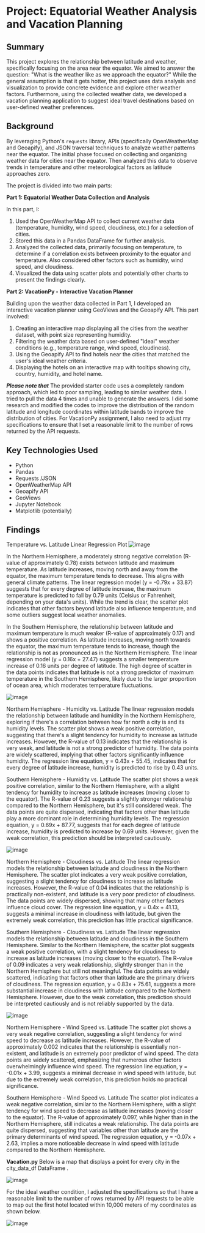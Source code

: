 # Project: Equatorial Weather Analysis and Vacation Planning
## Summary
This project explores the relationship between latitude and weather, specifically focusing on the area near the equator.  We aimed to answer the question: "What is the weather like as we approach the equator?" While the general assumption is that it gets hotter, this project uses data analysis and visualization to provide concrete evidence and explore other weather factors.  Furthermore, using the collected weather data, we developed a vacation planning application to suggest ideal travel destinations based on user-defined weather preferences.

## Background
By leveraging Python's `requests` library, APIs (specifically OpenWeatherMap and Geoapify), and JSON traversal techniques to analyze weather patterns near the equator.  The initial phase focused on collecting and organizing weather data for cities near the equator.  Then analyzed this data to observe trends in temperature and other meteorological factors as latitude approaches zero.

The project is divided into two main parts:

**Part 1:  Equatorial Weather Data Collection and Analysis**

In this part, I:

1.  Used the OpenWeatherMap API to collect current weather data (temperature, humidity, wind speed, cloudiness, etc.) for a selection of cities.
2.  Stored this data in a Pandas DataFrame for further analysis.
3.  Analyzed the collected data, primarily focusing on temperature, to determine if a correlation exists between proximity to the equator and temperature. Also considered other factors such as humidity, wind speed, and cloudiness.
4.  Visualized the data using scatter plots and potentially other charts to present the findings clearly.

**Part 2: VacationPy - Interactive Vacation Planner**

Building upon the weather data collected in Part 1, I developed an interactive vacation planner using GeoViews and the Geoapify API.  This part involved:

1.  Creating an interactive map displaying all the cities from the weather dataset, with point size representing humidity.
2.  Filtering the weather data based on user-defined "ideal" weather conditions (e.g., temperature range, wind speed, cloudiness).
3.  Using the Geoapify API to find hotels near the cities that matched the user's ideal weather criteria.
4.  Displaying the hotels on an interactive map with tooltips showing city, country, humidity, and hotel name.

***Please note that*** 
The provided starter code uses a completely random approach, which led to poor sampling, leading to similar weather data.  I tried to pull the data 4 times and unable to generate the answers.  I did some research and modified the codes to improve the distribution of the random latitude and longitude coordinates within latitude bands to improve the distribution of cities.  For VacationPy assignment, I also need to adjust my specifications to ensure that I set a reasonable limit to the number of rows returned by the API requests.

## Key Technologies Used

*   Python
*   Pandas
*   Requests /JSON
*   OpenWeatherMap API
*   Geoapify API
*   GeoViews
*   Jupyter Notebook
*   Matplotlib (potentially)

## Findings
Temperature vs. Latitude Linear Regression Plot
![image](https://github.com/user-attachments/assets/e74afa30-985b-4b32-bac5-0c10398c0bc6)

In the Northern Hemisphere, a moderately strong negative correlation (R-value of approximately 0.78) exists between latitude and maximum temperature. As latitude increases, moving north and away from the equator, the maximum temperature tends to decrease. This aligns with general climate patterns. The linear regression model (y = -0.79x + 33.87) suggests that for every degree of latitude increase, the maximum temperature is predicted to fall by 0.79 units (Celsius or Fahrenheit, depending on your data's units). While the trend is clear, the scatter plot indicates that other factors beyond latitude also influence temperature, and some outliers suggest local weather anomalies.

In the Southern Hemisphere, the relationship between latitude and maximum temperature is much weaker (R-value of approximately 0.17) and shows a positive correlation. As latitude increases, moving north towards the equator, the maximum temperature tends to increase, though the relationship is not as pronounced as in the Northern Hemisphere. The linear regression model (y = 0.16x + 27.47) suggests a smaller temperature increase of 0.16 units per degree of latitude. The high degree of scatter in the data points indicates that latitude is not a strong predictor of maximum temperature in the Southern Hemisphere, likely due to the larger proportion of ocean area, which moderates temperature fluctuations.

![image](https://github.com/user-attachments/assets/12459288-20a5-4015-b5ae-8120a94948ab)

Northern Hemisphere - Humidity vs. Latitude
The linear regression models the relationship between latitude and humidity in the Northern Hemisphere, exploring if there's a correlation between how far north a city is and its humidity levels. The scatter plot shows a weak positive correlation, suggesting that there's a slight tendency for humidity to increase as latitude increases. However, the R-value of 0.13 indicates that the relationship is very weak, and latitude is not a strong predictor of humidity. The data points are widely scattered, implying that other factors significantly influence humidity. The regression line equation, y = 0.43x + 55.45, indicates that for every degree of latitude increase, humidity is predicted to rise by 0.43 units.

Southern Hemisphere - Humidity vs. Latitude
The scatter plot shows a weak positive correlation, similar to the Northern Hemisphere, with a slight tendency for humidity to increase as latitude increases (moving closer to the equator). The R-value of 0.23 suggests a slightly stronger relationship compared to the Northern Hemisphere, but it's still considered weak. The data points are quite dispersed, indicating that factors other than latitude play a more dominant role in determining humidity levels. The regression equation, y = 0.69x + 87.77, suggests that for each degree of latitude increase, humidity is predicted to increase by 0.69 units. However, given the weak correlation, this prediction should be interpreted cautiously.

![image](https://github.com/user-attachments/assets/2b3ed7eb-067d-4776-bd43-1978c6087e72)

Northern Hemisphere - Cloudiness vs. Latitude
The linear regression models the relationship between latitude and cloudiness in the Northern Hemisphere. The scatter plot indicates a very weak positive correlation, suggesting a slight tendency for cloudiness to increase as latitude increases. However, the R-value of 0.04 indicates that the relationship is practically non-existent, and latitude is a very poor predictor of cloudiness. The data points are widely dispersed, showing that many other factors influence cloud cover. The regression line equation, y = 0.4x + 41.13, suggests a minimal increase in cloudiness with latitude, but given the extremely weak correlation, this prediction has little practical significance.

Southern Hemisphere - Cloudiness vs. Latitude
The linear regression models the relationship between latitude and cloudiness in the Southern Hemisphere. Similar to the Northern Hemisphere, the scatter plot suggests a weak positive correlation, with a slight tendency for cloudiness to increase as latitude increases (moving closer to the equator). The R-value of 0.09 indicates a very weak relationship, slightly stronger than in the Northern Hemisphere but still not meaningful. The data points are widely scattered, indicating that factors other than latitude are the primary drivers of cloudiness. The regression equation, y = 0.83x + 75.61, suggests a more substantial increase in cloudiness with latitude compared to the Northern Hemisphere. However, due to the weak correlation, this prediction should be interpreted cautiously and is not reliably supported by the data.

![image](https://github.com/user-attachments/assets/b5a516fe-3cf8-4835-a1f1-687ff6478f67)

Northern Hemisphere - Wind Speed vs. Latitude
The scatter plot shows a very weak negative correlation, suggesting a slight tendency for wind speed to decrease as latitude increases. However, the R-value of approximately 0.002 indicates that the relationship is essentially non-existent, and latitude is an extremely poor predictor of wind speed. The data points are widely scattered, emphasizing that numerous other factors overwhelmingly influence wind speed. The regression line equation, y = -0.01x + 3.99, suggests a minimal decrease in wind speed with latitude, but due to the extremely weak correlation, this prediction holds no practical significance.

Southern Hemisphere - Wind Speed vs. Latitude
The scatter plot indicates a weak negative correlation, similar to the Northern Hemisphere, with a slight tendency for wind speed to decrease as latitude increases (moving closer to the equator). The R-value of approximately 0.097, while higher than in the Northern Hemisphere, still indicates a weak relationship. The data points are quite dispersed, suggesting that variables other than latitude are the primary determinants of wind speed. The regression equation, y = -0.07x + 2.63, implies a more noticeable decrease in wind speed with latitude compared to the Northern Hemisphere. 

**Vacation.py**
Below is a map that displays a point for every city in the city_data_df DataFrame .

![image](https://github.com/user-attachments/assets/8152c334-4d7b-4c0f-aec3-efa99d978330)

For the ideal weather condition, I adjusted the specifications so that I have a reasonable limit to the number of rows returned by API requests to be able to map out the first hotel located within 10,000 meters of my coordinates as shown below. 

![image](https://github.com/user-attachments/assets/d4ec672b-416c-4c32-8ddf-4a07281b3b8e)









